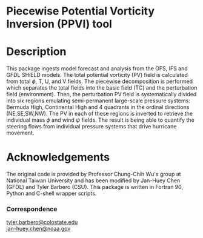 # Piecewise Potential Vorticity Inversion (PPVI) tool

# Description
This package ingests model forecast and analysis from the GFS, IFS and GFDL SHiELD models. The total potential vorticity (PV) field is calculated from total $\phi$, T, U, and V fields. The piecewise decomposition is performed which separates the total fields into the basic field (TC) and the perturbation field (environment). Then, the perturbation PV field is systematically divided into six regions emulating semi-permanent large-scale pressure systems: Bermuda High, Continental High and 4 quadrants in the ordinal directions (NE,SE,SW,NW). The PV in each of these regions is inverted to retrieve the individual mass $\phi$ and wind $\psi$ fields. The result is being able to quantify the steering flows from individual pressure systems that drive hurricane movement. 

# Acknowledgements
The original code is provided by Professor Chung-Chih Wu's group at National Taiwan University and has been modified by Jan-Huey Chen (GFDL) and Tyler Barbero (CSU).
This package is written in Fortran 90, Python and C-shell wrapper scripts.

### Correspondence
tyler.barbero@colostate.edu\
jan-huey.chen@noaa.gov
